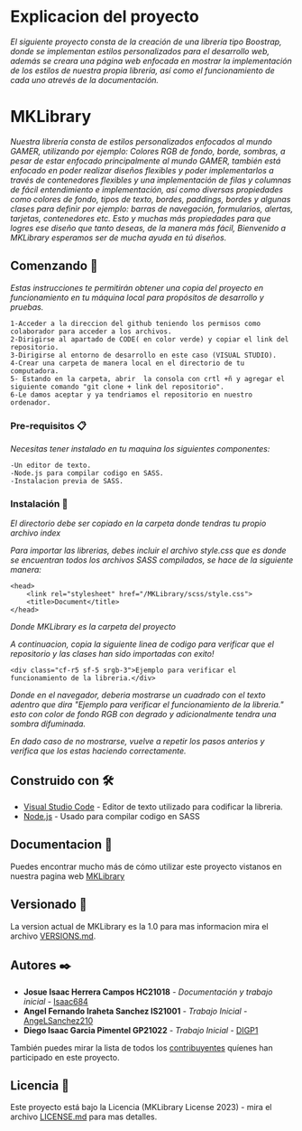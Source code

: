 # Explicacion del proyecto

_El siguiente proyecto consta de la creación de una librería tipo Boostrap, donde se implementan estilos personalizados para el desarrollo web, además se creara una página web enfocada en mostrar la implementación de los estilos de nuestra propia librería, así como el funcionamiento de cada uno atrevés de la documentación._

# MKLibrary

_Nuestra librería consta de estilos personalizados enfocados al mundo GAMER, utilizando por ejemplo: Colores RGB de fondo, borde, sombras, a pesar de estar enfocado principalmente al mundo GAMER, también está enfocado en poder realizar diseños flexibles y poder implementarlos a través de contenedores flexibles y una implementación de filas y columnas de fácil entendimiento e implementación, así como diversas propiedades como colores de fondo, tipos de texto, bordes, paddings, bordes y algunas clases para definir por ejemplo: barras de navegación, formularios, alertas, tarjetas, contenedores etc. Esto y muchas más propiedades para que logres ese diseño que tanto deseas, de la manera más fácil, Bienvenido a MKLibrary esperamos ser de mucha ayuda en tú diseños._

## Comenzando 🚀

_Estas instrucciones te permitirán obtener una copia del proyecto en funcionamiento en tu máquina local para propósitos de desarrollo y pruebas._

```
1-Acceder a la direccion del github teniendo los permisos como colaborador para acceder a los archivos.
2-Dirigirse al apartado de CODE( en color verde) y copiar el link del repositorio.  
3-Dirigirse al entorno de desarrollo en este caso (VISUAL STUDIO). 
4-Crear una carpeta de manera local en el directorio de tu computadora. 
5- Estando en la carpeta, abrir  la consola con crtl +ñ y agregar el siguiente comando "git clone + link del repositorio". 
6-Le damos aceptar y ya tendriamos el repositorio en nuestro ordenador. 

```





### Pre-requisitos 📋

_Necesitas tener instalado en tu maquina los siguientes componentes:_

```
-Un editor de texto.
-Node.js para compilar codigo en SASS.
-Instalacion previa de SASS.
```

### Instalación 🔧

_El directorio debe ser copiado en la carpeta donde tendras tu propio archivo index_

_Para importar las librerias, debes incluir el archivo style.css que es donde se encuentran todos los archivos SASS compilados, se hace de la siguiente manera:_

```
<head>
    <link rel="stylesheet" href="/MKLibrary/scss/style.css">
    <title>Document</title>
</head>
```

_Donde MKLibrary es la carpeta del proyecto_

_A continuacion, copia la siguiente linea de codigo para verificar que el repositorio y las clases han sido importadas con exito!_

```
<div class="cf-r5 sf-5 srgb-3">Ejemplo para verificar el funcionamiento de la libreria.</div>
```

_Donde en el navegador, deberia mostrarse un cuadrado con el texto adentro que dira "Ejemplo para verificar el funcionamiento de la libreria." esto con color de fondo RGB con degrado y adicionalmente tendra una sombra difuminada._

_En dado caso de no mostrarse, vuelve a repetir los pasos anterios y verifica que los estas haciendo correctamente._

## Construido con 🛠️

* [Visual Studio Code](https://code.visualstudio.com/) - Editor de texto utilizado para codificar la libreria.
* [Node.js](https://nodejs.org/en) - Usado para compilar codigo en SASS

## Documentacion 📖

Puedes encontrar mucho más de cómo utilizar este proyecto vistanos en nuestra pagina web [MKLibrary](https://isaac684.github.io/MKLibrary.github.io/)

## Versionado 📌

La version actual de MKLibrary es la 1.0 para mas informacion mira el archivo [VERSIONS.md](VERSIONS.md).

## Autores ✒️

* **Josue Isaac Herrera Campos HC21018** - *Documentación y trabajo inicial* - [Isaac684](https://github.com/Isaac684)
* **Angel Fernando Iraheta Sanchez IS21001** - *Trabajo Inicial* - [AngeLSanchez210](https://github.com/AngeLSanchez210)
* **Diego Isaac Garcia Pimentel GP21022** - *Trabajo Inicial* - [DIGP1](https://github.com/DIGP1)

También puedes mirar la lista de todos los [contribuyentes](https://github.com/Isaac684/MKLibrary/graphs/contributors) quíenes han participado en este proyecto. 

## Licencia 📄

Este proyecto está bajo la Licencia (MKLibrary License 2023) - mira el archivo [LICENSE.md](LICENSE.md) para mas detalles.
